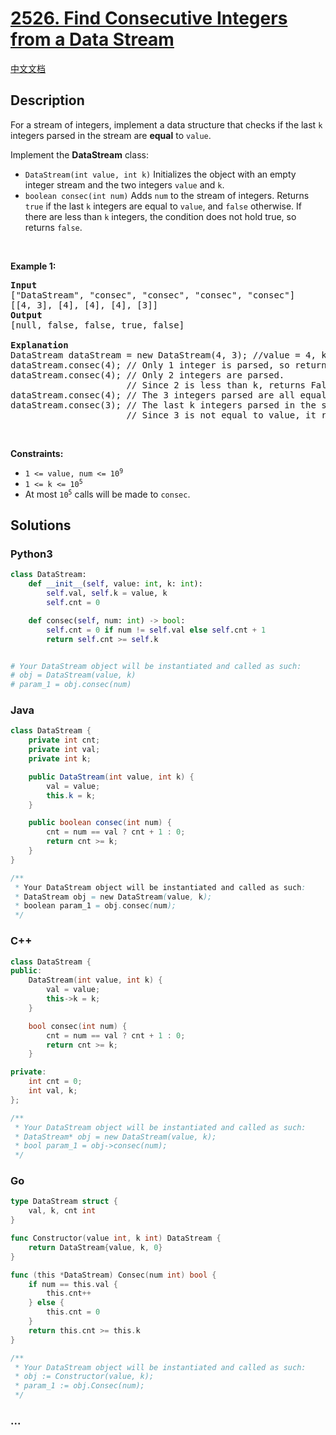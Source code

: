 # [2526. Find Consecutive Integers from a Data Stream](https://leetcode.com/problems/find-consecutive-integers-from-a-data-stream)

[中文文档](/solution/2500-2599/2526.Find%20Consecutive%20Integers%20from%20a%20Data%20Stream/README.md)

## Description

<p>For a stream of integers, implement a data structure that checks if the last <code>k</code> integers parsed in the stream are <strong>equal</strong> to <code>value</code>.</p>

<p>Implement the <strong>DataStream</strong> class:</p>

<ul>
	<li><code>DataStream(int value, int k)</code> Initializes the object with an empty integer stream and the two integers <code>value</code> and <code>k</code>.</li>
	<li><code>boolean consec(int num)</code> Adds <code>num</code> to the stream of integers. Returns <code>true</code> if the last <code>k</code> integers are equal to <code>value</code>, and <code>false</code> otherwise. If there are less than <code>k</code> integers, the condition does not hold true, so returns <code>false</code>.</li>
</ul>

<p>&nbsp;</p>
<p><strong class="example">Example 1:</strong></p>

<pre>
<strong>Input</strong>
[&quot;DataStream&quot;, &quot;consec&quot;, &quot;consec&quot;, &quot;consec&quot;, &quot;consec&quot;]
[[4, 3], [4], [4], [4], [3]]
<strong>Output</strong>
[null, false, false, true, false]

<strong>Explanation</strong>
DataStream dataStream = new DataStream(4, 3); //value = 4, k = 3 
dataStream.consec(4); // Only 1 integer is parsed, so returns False. 
dataStream.consec(4); // Only 2 integers are parsed.
                      // Since 2 is less than k, returns False. 
dataStream.consec(4); // The 3 integers parsed are all equal to value, so returns True. 
dataStream.consec(3); // The last k integers parsed in the stream are [4,4,3].
                      // Since 3 is not equal to value, it returns False.
</pre>

<p>&nbsp;</p>
<p><strong>Constraints:</strong></p>

<ul>
	<li><code>1 &lt;= value, num &lt;= 10<sup>9</sup></code></li>
	<li><code>1 &lt;= k &lt;= 10<sup>5</sup></code></li>
	<li>At most <code>10<sup>5</sup></code> calls will be made to <code>consec</code>.</li>
</ul>

## Solutions

<!-- tabs:start -->

### **Python3**

```python
class DataStream:
    def __init__(self, value: int, k: int):
        self.val, self.k = value, k
        self.cnt = 0

    def consec(self, num: int) -> bool:
        self.cnt = 0 if num != self.val else self.cnt + 1
        return self.cnt >= self.k


# Your DataStream object will be instantiated and called as such:
# obj = DataStream(value, k)
# param_1 = obj.consec(num)
```

### **Java**

```java
class DataStream {
    private int cnt;
    private int val;
    private int k;

    public DataStream(int value, int k) {
        val = value;
        this.k = k;
    }

    public boolean consec(int num) {
        cnt = num == val ? cnt + 1 : 0;
        return cnt >= k;
    }
}

/**
 * Your DataStream object will be instantiated and called as such:
 * DataStream obj = new DataStream(value, k);
 * boolean param_1 = obj.consec(num);
 */
```

### **C++**

```cpp
class DataStream {
public:
    DataStream(int value, int k) {
        val = value;
        this->k = k;
    }

    bool consec(int num) {
        cnt = num == val ? cnt + 1 : 0;
        return cnt >= k;
    }

private:
    int cnt = 0;
    int val, k;
};

/**
 * Your DataStream object will be instantiated and called as such:
 * DataStream* obj = new DataStream(value, k);
 * bool param_1 = obj->consec(num);
 */
```

### **Go**

```go
type DataStream struct {
	val, k, cnt int
}

func Constructor(value int, k int) DataStream {
	return DataStream{value, k, 0}
}

func (this *DataStream) Consec(num int) bool {
	if num == this.val {
		this.cnt++
	} else {
		this.cnt = 0
	}
	return this.cnt >= this.k
}

/**
 * Your DataStream object will be instantiated and called as such:
 * obj := Constructor(value, k);
 * param_1 := obj.Consec(num);
 */
```

### **...**

```

```

<!-- tabs:end -->
